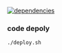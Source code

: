 [![dependencies](https://img.shields.io/badge/springboot-2.0.3-blue.svg)]()


### code depoly
```bash
./deploy.sh
```